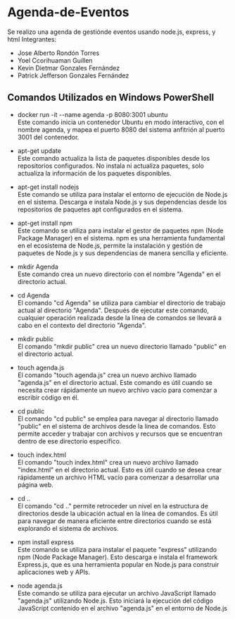 # Agenda-de-Eventos
Se realizo una agenda de gestiónde eventos usando node.js, express, y html
Integrantes:
- Jose Alberto Rondón Torres
- Yoel Ccorihuaman Guillen
- Kevin Dietmar Gonzales Fernández
- Patrick Jefferson Gonzales Fernández

## Comandos Utilizados en Windows PowerShell <br>

  * docker run -it --name agenda -p 8080:3001 ubuntu <br>
    Este comando inicia un contenedor Ubuntu en modo interactivo, con el nombre agenda, y mapea el puerto 8080 del sistema anfitrión al puerto 3001 del contenedor.

  * apt-get update <br>
    Este comando actualiza la lista de paquetes disponibles desde los repositorios configurados. No instala ni actualiza paquetes, solo actualiza la información de los paquetes disponibles.

  * apt-get install nodejs <br>
    Este comando se utiliza para instalar el entorno de ejecución de Node.js en el sistema. Descarga e instala Node.js y sus dependencias desde los repositorios de paquetes apt configurados en el sistema.

  * apt-get install npm <br>
    Este comando se utiliza para instalar el gestor de paquetes npm (Node Package Manager) en el sistema. npm es una herramienta fundamental en el ecosistema de Node.js, permite la instalación y gestión de paquetes de Node.js y sus dependencias de manera sencilla y eficiente.

  * mkdir Agenda <br>
    Este comando crea un nuevo directorio con el nombre "Agenda" en el directorio actual.

  * cd Agenda <br>
    El comando "cd Agenda" se utiliza para cambiar el directorio de trabajo actual al directorio "Agenda". Después de ejecutar este comando, cualquier operación realizada desde la línea de comandos se llevará a cabo en el contexto del directorio "Agenda".

  * mkdir public <br>
   El comando "mkdir public" crea un nuevo directorio llamado "public" en el directorio actual.

  * touch agenda.js <br>
   El comando "touch agenda.js" crea un nuevo archivo llamado "agenda.js" en el directorio actual. Este comando es útil cuando se necesita crear rápidamente un nuevo archivo vacío para comenzar a escribir código en él.
  
  * cd public <br>
   El comando "cd public" se emplea para navegar al directorio llamado "public" en el sistema de archivos desde la línea de comandos. Esto permite acceder y trabajar con archivos y recursos que se encuentran dentro de ese directorio específico.

  * touch index.html <br>
   El comando "touch index.html" crea un nuevo archivo llamado "index.html" en el directorio actual. Esto es útil cuando se desea crear rápidamente un archivo HTML vacío para comenzar a desarrollar una página web.

  * cd .. <br>
   El comando "cd .." permite retroceder un nivel en la estructura de directorios desde la ubicación actual en la línea de comandos. Es útil para navegar de manera eficiente entre directorios cuando se está explorando el sistema de archivos.

  * npm install express <br> 
   Este comando se utiliza para instalar el paquete "express" utilizando npm (Node Package Manager). Esto descarga e instala el framework Express.js, que es una herramienta popular en Node.js para construir aplicaciones web y APIs.
    
  * node agenda.js <br>
   Este comando se utiliza para ejecutar un archivo JavaScript llamado "agenda.js" utilizando Node.js. Esto iniciará la ejecución del código JavaScript contenido en el archivo "agenda.js" en el entorno de Node.js

